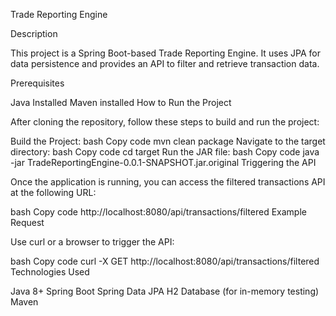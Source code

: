 Trade Reporting Engine

Description

This project is a Spring Boot-based Trade Reporting Engine. It uses JPA for data persistence and provides an API to filter and retrieve transaction data.

Prerequisites

Java Installed
Maven installed
How to Run the Project

After cloning the repository, follow these steps to build and run the project:

Build the Project:
bash
Copy code
mvn clean package
Navigate to the target directory:
bash
Copy code
cd target
Run the JAR file:
bash
Copy code
java -jar TradeReportingEngine-0.0.1-SNAPSHOT.jar.original
Triggering the API

Once the application is running, you can access the filtered transactions API at the following URL:

bash
Copy code
http://localhost:8080/api/transactions/filtered
Example Request

Use curl or a browser to trigger the API:

bash
Copy code
curl -X GET http://localhost:8080/api/transactions/filtered
Technologies Used

Java 8+
Spring Boot
Spring Data JPA
H2 Database (for in-memory testing)
Maven
